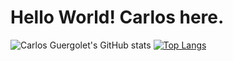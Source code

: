 <h1>Hello World! Carlos here.</h1>

![Carlos Guergolet's GitHub stats](https://github-readme-stats.vercel.app/api?username=CEGS9&show_icons=true&theme=transparent)
[![Top Langs](https://github-readme-stats.vercel.app/api/top-langs/?username=CEGS9&layout=donut&theme=transparent)](https://github.com/CEGS9/github-readme-stats)
